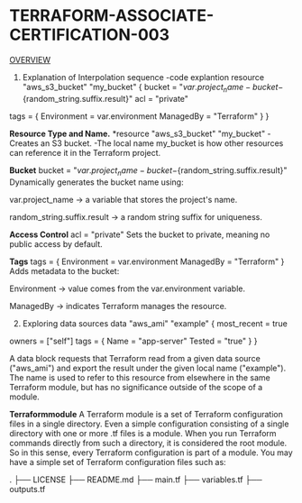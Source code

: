 # TERRAFORM-ASSOCIATE-CERTIFICATION-003

<U>OVERVIEW</U>
1. Explanation of Interpolation sequence
  -code explantion
   resource "aws_s3_bucket" "my_bucket" {
  bucket = "${var.project_name}-bucket-${random_string.suffix.result}"
  acl    = "private"

  tags = {
    Environment = var.environment
    ManagedBy   = "Terraform"
  }
}

**Resource Type and Name.**
*resource "aws_s3_bucket" "my_bucket"
  -Creates an S3 bucket.
  -The local name my_bucket is how other resources can reference it in the Terraform project.

**Bucket**
bucket = "${var.project_name}-bucket-${random_string.suffix.result}"
Dynamically generates the bucket name using:

var.project_name → a variable that stores the project's name.

random_string.suffix.result → a random string suffix for uniqueness.

**Access Control**
acl = "private"
Sets the bucket to private, meaning no public access by default.

**Tags**
tags = {
  Environment = var.environment
  ManagedBy   = "Terraform"
}
Adds metadata to the bucket:

Environment → value comes from the var.environment variable.

ManagedBy → indicates Terraform manages the resource.

2. Exploring data sources
   data "aws_ami" "example" {
  most_recent = true

  owners = ["self"]
  tags = {
    Name   = "app-server"
    Tested = "true"
  }
}

A data block requests that Terraform read from a given data source ("aws_ami") and export the result under the given local name ("example"). The name is used to refer to this resource from elsewhere in the same Terraform module, but has no significance outside of the scope of a module.

**Terraformmodule**
A Terraform module is a set of Terraform configuration files in a single directory. Even a simple configuration consisting of a single directory with one or more .tf files is a module. When you run Terraform commands directly from such a directory, it is considered the root module. So in this sense, every Terraform configuration is part of a module. You may have a simple set of Terraform configuration files such as:

.
├── LICENSE
├── README.md
├── main.tf
├── variables.tf
├── outputs.tf
